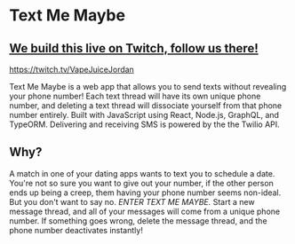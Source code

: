 # Text Me Maybe

## [We build this live on Twitch, follow us there!](https://twitch.tv/VapeJuiceJordan)

https://twitch.tv/VapeJuiceJordan

Text Me Maybe is a web app that allows you to send texts without revealing your phone number! Each text thread will have its own unique phone number, and deleting a text thread will dissociate yourself from that phone number entirely. Built with JavaScript using React, Node.js, GraphQL, and TypeORM. Delivering and receiving SMS is powered by the the Twilio API.

## Why?

A match in one of your dating apps wants to text you to schedule a date. You're not so sure you want to give out your number, if the other person ends up being a creep, them having your phone number seems non-ideal. But you don't want to say no. _ENTER TEXT ME MAYBE._ Start a new message thread, and all of your messages will come from a unique phone number. If something goes wrong, delete the message thread, and the phone number deactivates instantly!
